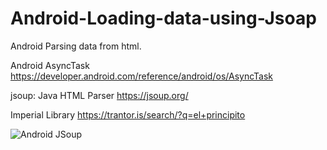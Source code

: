 # Android-Loading-data-using-Jsoap

Android Parsing data from html.

Android AsyncTask
https://developer.android.com/reference/android/os/AsyncTask

jsoup: Java HTML Parser
https://jsoup.org/

Imperial Library
https://trantor.is/search/?q=el+principito

![Android JSoup](https://i.stack.imgur.com/cHrH6.png)
